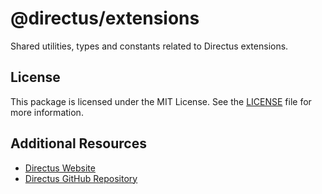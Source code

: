 # @directus/extensions

Shared utilities, types and constants related to Directus extensions.

## License

This package is licensed under the MIT License. See the
[LICENSE](https://github.com/directus/directus/blob/main/packages/extensions/license) file for more information.

## Additional Resources

- [Directus Website](https://directus.io)
- [Directus GitHub Repository](https://github.com/directus/directus)
